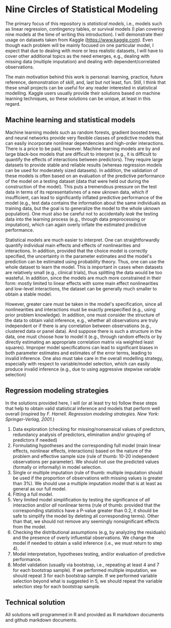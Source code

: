 # Nine Circles of Statistical Modeling

The primary focus of this repository is *statistical models*, i.e., models such as linear regression, contingency tables, or survival models (I plan covering nine models at the time of writing this introduction). I will demonstrate their usage on datasets taken from Kaggle (https://www.kaggle.com). Even though each problem will be mainly focused on one particular model, I expect that due to dealing with more or less realistic datasets, I will have to cover other additional topics as the need emerges, e.g.,  dealing with missing data (multiple imputation) and dealing with dependent/correlated observations. 


The main motivation behind this work is personal: learning, practice, future reference, demonstration of skill, and, last but not least, fun. Still, I think that these small projects can be useful for any reader interested in statistical modelling. Kaggle users usually provide their solutions based on machine learning techniques, so these solutions can be unique, at least in this regard. 

## Machine learning and statistical models

Machine learning models such as random forests, gradient boosted trees, and neural networks provide very flexible classes of predictive models that can easily incorporate nonlinear dependencies and high-order interactions. There is a price to be paid, however. Machine learning models are by and large black-box models that are difficult to interpret (e.g., it is difficult to quantify the effects of interactions between predictors). They require large datasets to provide stable and reliable results (whereas regression models can be used for moderately sized datasets). In addition, the validation of these models is often based on an evaluation of the predictive performance of the model on a testing dataset (data that were held out during the construction of the model). This puts a tremendous pressure on the test data in terms of its representativnes of a new uknown data, which if insufficient, can lead to significantly inflated predictive performance of the model (e.g., test data contains the information about the same individuals as training data, but the goal is to generalize the model to the whole uknown population). One must also be careful not to accidentally *leak* the testing data into the learning process (e.g., through data preprocessing or imputation), which can again overly inflate the estimated predictive performance.

Statistical models are much easier to interpret. One can straightforwardly quantify individual main effects and effects of nonlinearities and interactions. In addition, provided that the choice model is correctly specified, the uncertainty in the parameter estimates and the model's prediction can be estimated using probability theory. Thus, one can use the whole dataset to learn the model. This is important in cases when datasets are relatively small (e.g., clinical trials), thus splitting the data would be too wasteful. In addition, since the models are much more constrained in their form: mostly limited to linear effects with some main effect nonlinearities and low-level interactions, the dataset can be generally much smaller to obtain a stable model. 

However, greater care must be taken in the model's specification, since all nonlinearities and interactions must be exactly prespecified (e.g., using prior problem knowledge). In addition, one must consider the structure of the data to obtain valid inference, e.g., whether all observations are truly independent or if there is any correlation between observations (e.g., clustered data or panel data). And suppose there is such a structure in the data, one must choose how to model it (e.g., through random effects or by directly estimating an appropriate correlation matrix via weighted least squares). Improper model specifications can lead to significant biases in both parameter estimates and estimates of the error terms, leading to invalid inference. One also must take care in the overall modelling strategy, especially with respect to variable/model selection, which can easily produce invalid inference (e.g., due to using aggressive stepwise variable selection)


## Regression modeling strategies

In the solutions provided here, I will (or at least try to) follow  these steps that help to obtain valid statistical inference and models that  perform well overall (inspired by *F. Harrell. Regression modeling strategies. New York: Springer-Verlag, 2001.*)

1. Data exploration (checking for missing/nonsensical values of predictors, redundancy analysis of predictors, elimination and/or grouping of predictors if needed)
2. Formulating hypotheses and the corresponding full model (main linear effects, nonlinear effects, interactions) based on the nature of the problem and effective sample size (rule of thumb: 10-20 independent observations per parameter). We should not use the predicted values (formally or informally) in model selection.
3. Single or multiple imputation (rule of thumb: multiple imputation should be used if the proportion of observations with missing values is greater than 3%). We should use a multiple imputation model that is at least as general as our full model.
4. Fitting a full model.
5. Very limited model simplification by testing the significance of *all* interaction and/or *all* nonlinear terms (rule of thumb: provided that the corresponding statistics have a P-value greater than 0.2, it should be safe to simplify the model by deleting all corresponding terms). Other than that, we should not remove any seemingly nonsignificant effects from the model.
6. Checking the distributional assumptions (e.g, by analyzing the residuals) and the presence of overly influential observations. We change the model if needed to obtain a valid inference (i.e., we must return to step 4).
7. Model interpretation,  hypotheses testing, and/or evaluation of predictive performance.
8. Model validation (usually via bootstrap, i.e., repeating at least 4 and 7 for each bootstrap sample). If we performed multiple imputation, we should repeat 3 for each bootstrap sample. If we performed variable selection beyond what is suggested in 5, we should repeat the variable selection step for each bootstrap sample.
   
## Technical solution

All solutions will programmed in R and provided as R markdown documents and github markdown documents.